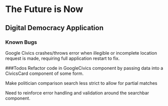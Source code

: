 # The Future is Now


## Digital Democracy Application



### Known Bugs
Google Civics crashes/throws error when illegible or incomplete location request is made, requiring full application restart to fix.


###Todos
Refactor code in GoogleCivics component by passing data into a CivicsCard component of some form.

Make politician comparison search less strict to allow for partial matches

Need to reinforce error handling and validation around the searchbar component.


